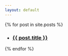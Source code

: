 ```yaml
---
layout: default
---
```


{% for post in site.posts %}
<ul>
<li><h3><a href="{{ post.url | relative_url }}">{{ post.title }}</a></h3></li>
</ul>
{% endfor %}
